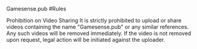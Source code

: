Gamesense.pub #Rules

Prohibition on Video Sharing It is strictly prohibited to upload or share videos containing the name "Gamesense.pub" or any similar references. Any such videos will be removed immediately. If the video is not removed upon request, legal action will be initiated against the uploader.

